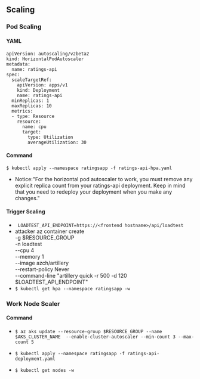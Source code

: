 
## Scaling

### Pod Scaling

#### YAML
```
apiVersion: autoscaling/v2beta2
kind: HorizontalPodAutoscaler
metadata:
  name: ratings-api
spec:
  scaleTargetRef:
    apiVersion: apps/v1
    kind: Deployment
    name: ratings-api
  minReplicas: 1
  maxReplicas: 10
  metrics:
  - type: Resource
    resource:
      name: cpu
      target:
        type: Utilization
        averageUtilization: 30
```


#### Command
` $ kubectl apply --namespace ratingsapp -f ratings-api-hpa.yaml `

- Notice:"For the horizontal pod autoscaler to work, you must remove any explicit replica count from your ratings-api deployment. Keep in mind that you need to redeploy your deployment when you make any changes."

#### Trigger Scaling
- ` LOADTEST_API_ENDPOINT=https://<frontend hostname>/api/loadtest`
- attacker
az container create \
    -g $RESOURCE_GROUP \
    -n loadtest \
    --cpu 4 \
    --memory 1 \
    --image azch/artillery \
    --restart-policy Never \
    --command-line "artillery quick -r 500 -d 120 $LOADTEST_API_ENDPOINT"
- `$ kubectl get hpa --namespace ratingsapp -w`


### Work Node Scaler

#### Command
- `$ az aks update --resource-group $RESOURCE_GROUP --name $AKS_CLUSTER_NAME  --enable-cluster-autoscaler --min-count 3 --max-count 5`

- `$ kubectl apply --namespace ratingsapp -f ratings-api-deployment.yaml`

- `$ kubectl get nodes -w`